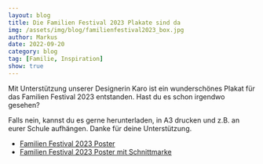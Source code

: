 ```yaml
---
layout: blog
title: Die Familien Festival 2023 Plakate sind da
img: /assets/img/blog/familienfestival2023_box.jpg
author: Markus
date: 2022-09-20
category: blog
tag: [Familie, Inspiration]
show: true
---
```


Mit Unterstützung unserer Designerin Karo ist ein wunderschönes Plakat
für das Familien Festival 2023 entstanden. Hast du es schon irgendwo gesehen?

Falls nein, kannst du es gerne herunterladen, in A3 drucken und z.B. an eurer
Schule aufhängen. Danke für deine Unterstützung.

* [Familien Festival 2023 Poster](/assets/plakate/Familienfestival_Poster_A2_final.pdf)
* [Familien Festival 2023 Poster mit Schnittmarke](/assets/plakate/Familienfestival_Poster_A2_final.pdf)
